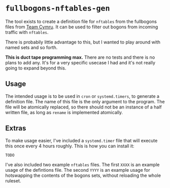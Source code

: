 # `fullbogons-nftables-gen`

The tool exists to create a definition file for `nftables` from the fullbogons
files from [Team Cymru][fullbogons-ref]. It can be used to filter out bogons
from incoming traffic with `nftables`.

There is probabily little advantage to this, but I wanted to play around with
named sets and so forth.

**This is duct tape programming max.** There are no tests and there is no plans
to add any. It's for a very specific usecase I had and it's not really going
to expand beyond this.

## Usage

The intended usage is to be used in `cron` or `systemd.timers`, to generate a
definition file. The name of this file is the only argument to the program.
The file will be atomically replaced, so there should not be an instance of
a half written file, as long as `rename` is implemented atomically.

## Extras

To make usage easier, I've included a `systemd.timer` file that will execute this
once every 4 hours roughly. This is how you can install it:

```
TODO
```

I've also included two example `nftables` files. The first `XXXX` is an example usage
of the defintions file. The second `YYYY` is an example usage for hotswapping the
contents of the bogons sets, without reloading the whole ruleset.

[fullbogons-ref]: https://team-cymru.com/community-services/bogon-reference/

